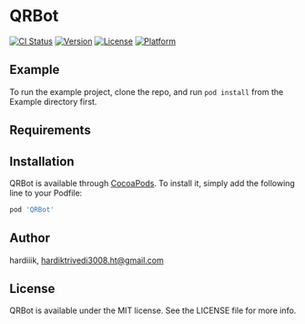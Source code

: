 # QRBot

[![CI Status](https://img.shields.io/travis/hardiiik/QRBot.svg?style=flat)](https://travis-ci.org/hardiiik/QRBot)
[![Version](https://img.shields.io/cocoapods/v/QRBot.svg?style=flat)](https://cocoapods.org/pods/QRBot)
[![License](https://img.shields.io/cocoapods/l/QRBot.svg?style=flat)](https://cocoapods.org/pods/QRBot)
[![Platform](https://img.shields.io/cocoapods/p/QRBot.svg?style=flat)](https://cocoapods.org/pods/QRBot)

## Example

To run the example project, clone the repo, and run `pod install` from the Example directory first.

## Requirements

## Installation

QRBot is available through [CocoaPods](https://cocoapods.org). To install
it, simply add the following line to your Podfile:

```ruby
pod 'QRBot'
```

## Author

hardiiik, hardiktrivedi3008.ht@gmail.com

## License

QRBot is available under the MIT license. See the LICENSE file for more info.
